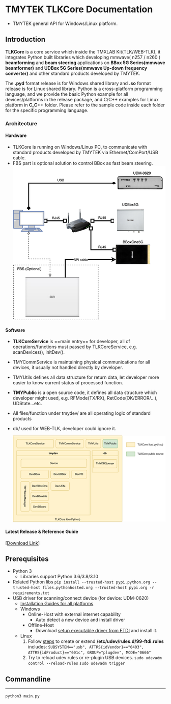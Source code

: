 # TMYTEK TLKCore Documentation

* TMYTEK general API for Windows/Linux platform.

## Introduction

**TLKCore** is a core service which inside the TMXLAB Kit(TLK/WEB-TLK), it integrates Python built libraries which developing mmwave( n257 / n260 ) **beamforming** and **beam steering** applications on **BBox 5G Series(mmwave beamformer)** and **UDBox 5G Series(mmwave Up-down frequency converter)** and other standard products developed by TMYTEK.

The **.pyd** format release is for Windows shared library and **.so** format release is for Linux shared library. Python is a cross-platform programming language, and we provide the basic Python example for all devices/platforms in the release package, and C/C++ examples for Linux platform in **C_C++** folder. Please refer to the sample code inside each folder for the specific programming language.

### Architecture

#### Hardware

* TLKCore is running on Windows/Linux PC, to communicate with standard products developed by TMYTEK via Ethernet/ComPort/USB cable.
* FBS part is optional solution to control BBox as fast beam steering.
  ![](../images/TLKCore_block.png)

#### Software

* **TLKCoreService** is ==main entry== for developer, all of operations/functions must passed by TLKCoreService, e.g. scanDevices(), initDev().
* TMYCommService is maintaining physical communications for all devices, it usually not handled directly by developer.
* TMYUtils defines all data structure for return data, let developer more easier to know current status of processed function.
* **TMYPublic** is a open source code, it defines all data structure which developer might used, e.g. RFMode(TX/RX), RetCode(OK/ERROR/...), UDState...etc.
* All files/function under tmydev/ are all operating logic of standard products
* db/ used for WEB-TLK, developer could ignore it.

  ![](../images/TLKCore_architecture.png)

#### Latest Release & Reference Guide

[[Download Link](https://github.com/tmytek/bbox-api/tree/master/example_Linux/TLKCore_release)]

## Prerequisites

* Python 3
  * Libraries support Python 3.6/3.8/3.10
* Related Python libs
    `pip install --trusted-host pypi.python.org --trusted-host files.pythonhosted.org --trusted-host pypi.org -r requirements.txt`
* USB driver for scanning/connect device (for device: UDM-0620)
  * [Installation Guides for all platforms](https://ftdichip.com/document/installation-guides/)
  * Windows
    * Online-Host with external internet capability
      * Auto detect a new device and install driver
    * Offline-Host
      * Download [setup executable driver from FTDI](https://ftdichip.com/drivers/d2xx-drivers/) and install it.
  * Linux
      1. Follow [steps](https://gitlab.com/msrelectronics/python-ft4222/-/tree/master#accessrights) to create or extend **/etc/udev/rules.d/99-ftdi.rules** includes:
          `SUBSYSTEM=="usb", ATTRS{idVendor}=="0403", ATTRS{idProduct}=="601c", GROUP="plugdev", MODE="0666"`
      2. Try to reload udev rules or re-plugin USB devices.
          `sudo udevadm control --reload-rules`
          `sudo udevadm trigger`

## Commandline

---
    python3 main.py
